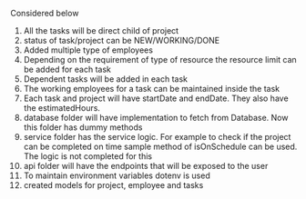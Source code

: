 Considered below
1. All the tasks will be direct child of project
2. status of task/project can be NEW/WORKING/DONE
3. Added multiple type of employees
4. Depending on the requirement of type of resource the resource limit can be added for each task
5. Dependent tasks will be added in each task
6. The working employees for a task can be maintained inside the task
7. Each task and project will have startDate and endDate. They also have the estimatedHours.
8. database folder will have implementation to fetch from Database. Now this folder has dummy methods
9. service folder has the service logic. For example to check if the project can be completed on time sample method of isOnSchedule can be used. The logic is not completed for this
10. api folder will have the endpoints that will be exposed to the user
11. To maintain environment variables dotenv is used
12. created models for project, employee and tasks
